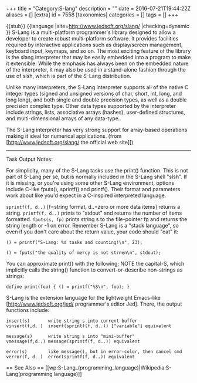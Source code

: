 +++
title = "Category:S-lang"
description = ""
date = 2016-07-21T19:44:22Z
aliases = []
[extra]
id = 7558
[taxonomies]
categories = []
tags = []
+++

{{stub}}
{{language
|site=http://www.jedsoft.org/slang/
|checking=dynamic
}}
S-Lang is a multi-platform programmer's library designed to allow a developer to create robust multi-platform software. It provides facilities required by interactive applications such as display/screen management, keyboard input, keymaps, and so on. The most exciting feature of the library is the slang interpreter that may be easily embedded into a program to make it extensible. While the emphasis has always been on the embedded nature of the interpreter, it may also be used in a stand-alone fashion through the use of slsh, which is part of the S-Lang distribution. 

Unlike many interpreters, the S-Lang interpreter supports all of the native C integer types (signed and unsigned versions of char, short, int, long, and long long), and both single and double precision types, as well as a double precision complex type. Other data types supported by the interpreter include strings, lists, associative arrays (hashes), user-defined structures, and multi-dimensional arrays of any data-type. 

The S-Lang interpreter has very strong support for array-based operations making it ideal for numerical applications. (from [http://www.jedsoft.org/slang/ the official web site]])

<hr>
Task Output Notes:

For simplicity, many of the S-Lang tasks use the print()
function.  This is not part of S-Lang per se, but is normally
included in the S-Lang shell "slsh".  If it is missing, or you're
using some other S-Lang environment, options include C-like fputs(),
sprintf() and printf().  Their format and parameters work about
like you'd expect in a C-inspired interpreted language.

<code>sprintf(f, d..)</code> [f=string format, d..=zero or more data items]
returns a string.  <code>printf(f, d..)</code> prints to "stdout" and returns
the number of items formatted.  <code>fputs(s, fp)</code> prints string s to the
file-pointer fp and returns the string length or -1 on error.  Remember S-Lang is a "stack
language", so even if you don't care about the return value, your code
should "eat" it:

    () = printf("S-Lang: %d tasks and counting!\n", 23);

    () = fputs("the quality of mercy is not strnen\n", stdout);
You can approximate print() with the following; NOTE the capital-S, which implicitly calls
the string() function to convert-or-describe non-strings as strings:

    define print(foo) { () = printf("%S\n", foo); }   
S-Lang is the extension language for the lightweight Emacs-like
[http://www.jedsoft.org/jed/ programmer's editor Jed].  There, the
output functions include:

    insert(s)       write string s into current buffer
    vinsert(f,d..)  insert(sprintf(f, d..)) ["variable"] equivalent
    
    message(s)      write string s into "mini-buffer"
    vmessage(f,d..) message(sprintf(f, d..)) equivalent
    
    error(s)        like message(), but in error-color, then cancel cmd
    verror(f, d..)  error(sprintf(f, d..)) equivalent

== See Also ==
[[wp:S-Lang_(programming_language)|Wikipedia:S-Lang(programming language)]]
